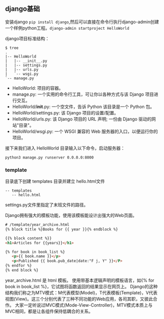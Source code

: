 ## django基础
安装django `pip install django`,然后可以直接在命令行执行django-admin创建一个样例python工程。`django-admin startproject HelloWorld`

django项目标准结构：

```
$ tree
.
|-- HelloWorld
|   |-- __init__.py
|   |-- settings.py
|   |-- urls.py
|   `-- wsgi.py
`-- manage.py
```


 - HelloWorld: 项目的容器。
 - manage.py: 一个实用的命令行工具，可让你以各种方式与该 Django 项目进行交互。
 - HelloWorld/__init__.py: 一个空文件，告诉 Python 该目录是一个 Python 包。
 - HelloWorld/settings.py: 该 Django 项目的设置/配置。
 - HelloWorld/urls.py: 该 Django 项目的 URL 声明; 一份由 Django 驱动的网站"目录"。
 - HelloWorld/wsgi.py: 一个 WSGI 兼容的 Web 服务器的入口，以便运行你的项目。

接下来我们进入 HelloWorld 目录输入以下命令，启动服务器：

```
python3 manage.py runserver 0.0.0.0:8000
```

### template
 目录底下创建 templates 目录并建立 hello.html文件

 ```
 -- templates
    -- hello.html
 ```

 settings.py文件里指定了末班文件的路径。

 Django拥有强大的模板功能，使用该模板能设计出强大的Web页面。

 ``` html
 # /template/year_archive.html
{% block title %}Books for {{ year }}{% endblock %}

{{% block content %}}
<h1>Articles for {{years}}</h1>

{% for book in book_list %}
    <p>{{ book.name }}</p>
    <p>Published {{ book.pub_date|date:"F j, Y" }}</P>
{% endfor %}
{% end block %}

 ```

 year_archive.html 是 html 模板。 使用带基本逻辑声明的模板语言，如{% for book in book_list %}，它试图将函数返回的结果显示在网页上。
Django的这种结构我们称之为MTV模式：M代表模型(Model)，T代表模板(Template)，V代表视图(View)。这三个分别代表了三种不同功能的Web应用，各司其职，又彼此合作。 大家一定听说过MVC模式(Mode-View-Controller)，MTV模式本质上与MVC相同，都是让各组件保持低耦合的关系。
